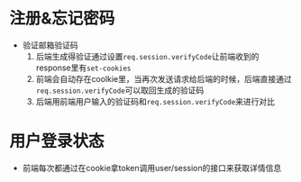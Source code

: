 # 注册&忘记密码
- 验证邮箱验证码
  1. 后端生成得验证通过设置`req.session.verifyCode`让前端收到的response里有`set-cookies`
  2. 前端会自动存在coolkie里，当再次发送请求给后端的时候，后端直接通过`req.session.verifyCode`可以取回生成的验证码
  3. 后端用前端用户输入的验证码和`req.session.verifyCode`来进行对比


# 用户登录状态
- 前端每次都通过在cookie拿token调用user/session的接口来获取详情信息
